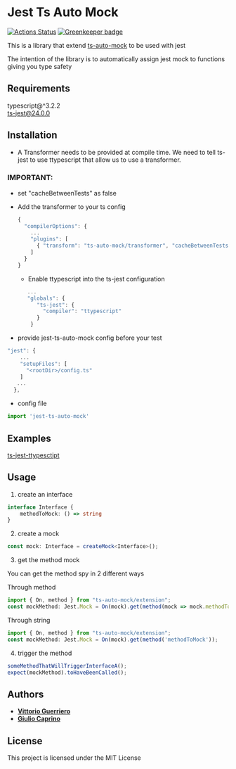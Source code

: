 # Jest Ts Auto Mock

[![Actions Status](https://github.com/Typescript-TDD/jest-ts-auto-mock/workflows/Master/badge.svg)](https://github.com/Typescript-TDD/jest-ts-auto-mock/actions) [![Greenkeeper badge](https://badges.greenkeeper.io/Typescript-TDD/jest-ts-auto-mock.svg)](https://greenkeeper.io/)


This is a library that extend [ts-auto-mock](https://github.com/uittorio/ts-auto-mock) to be used with jest

The intention of the library is to automatically assign jest mock to functions giving you type safety

## Requirements

typescript@^3.2.2<br>
ts-jest@24.0.0

## Installation

- A Transformer needs to be provided at compile time.
We need to tell ts-jest to use ttypescript that allow us to use a transformer.
### IMPORTANT:
- set "cacheBetweenTests" as false
- Add the transformer to your ts config 
    ```ts   
    {
      "compilerOptions": {
        ...
        "plugins": [
          { "transform": "ts-auto-mock/transformer", "cacheBetweenTests": false }
        ]
      }
    }
    ```
    
    - Enable ttypescript into the ts-jest configuration
    ```ts              
       ...
       "globals": {
          "ts-jest": {
            "compiler": "ttypescript"
          }
        }
    ```

- provide jest-ts-auto-mock config before your test
```ts
"jest": {
    ...
    "setupFiles": [
      "<rootDir>/config.ts"
    ]
   ...
  },
```

- config file
```ts
import 'jest-ts-auto-mock'

```

## Examples
[ts-jest-ttypesctipt](examples/ts-jest-ttypescript)

## Usage
1) create an interface
```ts
interface Interface {
    methodToMock: () => string
}
```
2) create a mock
```ts
const mock: Interface = createMock<Interface>();
```
3) get the method mock 

You can get the method spy in 2 different ways

Through method
```ts
import { On, method } from "ts-auto-mock/extension";
const mockMethod: Jest.Mock = On(mock).get(method(mock => mock.methodToMock));
```

Through string
```ts
import { On, method } from "ts-auto-mock/extension";
const mockMethod: Jest.Mock = On(mock).get(method('methodToMock'));
```
4) trigger the method
```ts
someMethodThatWillTriggerInterfaceA();
expect(mockMethod).toHaveBeenCalled();
```

## Authors

* [**Vittorio Guerriero**](https://github.com/uittorio)
* [**Giulio Caprino**](https://github.com/pmyl)

## License

This project is licensed under the MIT License
